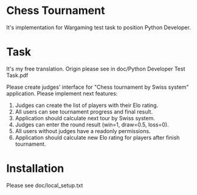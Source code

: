 Chess Tournament
================

It's implementation for Wargaming test task to position Python Developer.


Task
====

It's my free translation. Origin please see in doc/Python Developer Test Task.pdf

Please create judges' interface for "Chess tournament by Swiss system" application.
Please implement next features:

1. Judges can create the list of players with their Elo rating.
2. All users can see tournament progress and final result.
3. Application should calculate next tour by Swiss system.
4. Judges can enter the round result (win=1, draw=0.5, loss=0).
5. All users without judges have a readonly permissions.
6. Application should calculate new Elo rating for players after finish tournament.


Installation
============

Please see doc/local_setup.txt